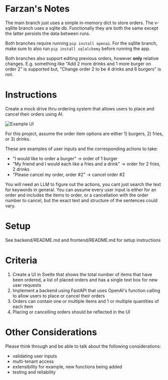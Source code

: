 # Farzan's Notes

The main branch just uses a simple in-memory dict to store orders. The v-sqllite branch uses a sqlite db. Functionally they are both the same except the latter persists the data between runs.

Both branches require running `pip install openai`. For the sqllite branch, make sure to also run `pip install sqlalchemy` before running the app.

Both branches also support editing previous orders, however **only** relative changes. E.g. something like "Add 2 more drinks and 1 more burger on order 2" is supported but, "Change order 2 to be 4 drinks and 6 burgers" is not.


# Instructions

Create a mock drive thru ordering system that allows users to place and cancel their orders using AI.

![Example UI](./image.png)

For this project, assume the order item options are either 1) burgers, 2) fries, or 3) drinks. 

These are examples of user inputs and the corresponding actions to take:
* "I would like to order a burger" -> order of 1 burger
* "My friend and I would each like a fries and a drink" -> order for 2 fries, 2 drinks
* "Please cancel my order, order #2" -> cancel order #2

You will need an LLM to figure out the actions, you cant just search the text for keywords in general. You can assume every user input is either for an order and includes the items to order, or a cancellation with the order number to cancel, but the exact text and structure of the sentences could vary.

# Setup

See backend/README.md and frontend/README.md for setup instructions

# Criteria

1. Create a UI in Svelte that shows the total number of items that have been ordered, a list of placed orders and has a single text box for new user requests
2. Implement a backend using FastAPI that uses OpenAI's function calling to allow users to place or cancel their orders
3. Orders can contain one or multiple items and 1 or multiple quantities of each item
4. Placing or cancelling orders should be reflected in the UI

# Other Considerations

Please think through and be able to talk about the following considerations:

* validating user inputs
* multi-tenant access
* extensibility for example, new functions being added
* testing and reliability
